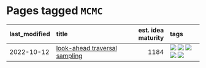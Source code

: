 # Pages tagged `MCMC`

|last_modified|title|est. idea maturity|tags
|:---|:---|---:|:---|
|2022-10-12|[look-ahead traversal sampling](../look-ahead-traversal-sampling.md)|1184|[![](https://img.shields.io/badge/tag-MCMC-82f36e)](../tags/MCMC.md) [![](https://img.shields.io/badge/tag-animation-48fb29)](../tags/animation.md) [![](https://img.shields.io/badge/tag-control-ac8815)](../tags/control.md) [![](https://img.shields.io/badge/tag-experimental-92ab1c)](../tags/experimental.md) [![](https://img.shields.io/badge/tag-image_generation-12eec5)](../tags/image_generation.md)|